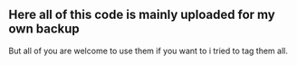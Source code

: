 ## Here all of this code is mainly uploaded for my own backup

But all of you are welcome to use them if you want to i tried to tag them all.